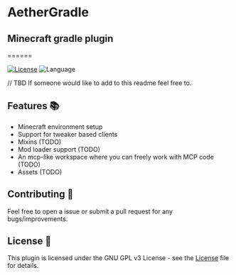 # AetherGradle
## Minecraft gradle plugin
======

[![License](https://img.shields.io/github/license/Aetherium-S-T/AetherGradle.svg)](LICENSE) ![Language](https://img.shields.io/github/languages/top/Aetherium-S-T/AetherGradle?color=blue&logo=kotlin)

// TBD
If someone would like to add to this readme feel free to. 

## Features 📚

- Minecraft environment setup
- Support for tweaker based clients
- Mixins (TODO)
- Mod loader support (TODO)
- An mcp-like workspace where you can freely work with MCP code (TODO)
- Assets (TODO)

## Contributing 🤝

Feel free to open a issue or submit a pull request for any bugs/improvements.

## License 📄

This plugin is licensed under the GNU GPL v3 License - see the [License](License) file for details.
